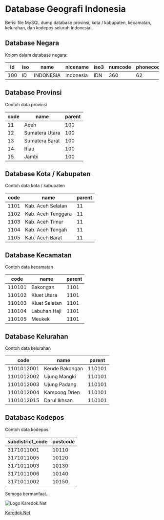 # Database Geografi Indonesia
Berisi file MySQL dump database provinsi, kota / kabupaten, kecamatan, kelurahan, dan kodepos seluruh Indonesia.

## Database Negara
Kolom dalam database negara:

| id | iso | name | nicename | iso3 | numcode | phonecode |
| --- | --- | --- | --- | --- | --- | --- |
| 100 | ID | INDONESIA | Indonesia | IDN | 360 | 62 |

## Database Provinsi
Contoh data provinsi

| code | name | parent |
| --- | --- | --- |
| 11 | Aceh | 100 |
| 12 | Sumatera Utara | 100 | 
| 13 | Sumatera Barat | 100 | 
| 14 | Riau | 100 | 
| 15 | Jambi | 100 | 


## Database Kota / Kabupaten
Contoh data kota / kabupaten

| code | name | parent |
| --- | --- | --- |
| 1101 | Kab. Aceh Selatan | 11 | 
| 1102 | Kab. Aceh Tenggara | 11 | 
| 1103 | Kab. Aceh Timur | 11 | 
| 1104 | Kab. Aceh Tengah | 11 | 
| 1105 | Kab. Aceh Barat | 11 | 

## Database Kecamatan
Contoh data kecamatan

| code | name | parent |
| --- | --- | --- |
| 110101 | Bakongan | 1101|
| 110102 | Kluet Utara | 1101|
| 110103 | Kluet Selatan | 1101|
| 110104 | Labuhan Haji | 1101|
| 110105 | Meukek | 1101|

## Database Kelurahan
Contoh data kelurahan

| code | name | parent |
| --- | --- | --- |
| 1101012001 | Keude Bakongan | 110101 |
| 1101012002 | Ujung Mangki | 110101 |
| 1101012003 | Ujung Padang | 110101 |
| 1101012004 | Kampong Drien | 110101 |
| 1101012015 | Darul Ikhsan | 110101 |

## Database Kodepos
Contoh data kodepos

| subdistrict_code | postcode |
| --- | --- |
| 3171011001 | 10110 |
| 3171011005 | 10120 |
| 3171011003 | 10130 |
| 3171011006 | 10140 |
| 3171011002 | 10150 |


Semoga bermanfaat...

![Logo Karedok.Net](https://karedok.net/wp-content/uploads/cropped-logo2_mobile_new.png)

[Karedok.Net](https://karedok.net)